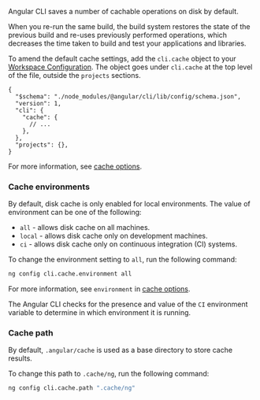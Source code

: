 Angular CLI saves a number of cachable operations on disk by default.

When you re-run the same build, the build system restores the state of the previous build and re-uses previously performed operations, which decreases the time taken to build and test your applications and libraries.

To amend the default cache settings, add the `cli.cache` object to your [Workspace Configuration](reference/configs/workspace-config).
The object goes under `cli.cache` at the top level of the file, outside the `projects` sections.

```jsonc
{
  "$schema": "./node_modules/@angular/cli/lib/config/schema.json",
  "version": 1,
  "cli": {
    "cache": {
      // ...
    },
  },
  "projects": {},
}
```

For more information, see [cache options](reference/configs/workspace-config#cache-options).

### Cache environments

By default, disk cache is only enabled for local environments. The value of environment can be one of the following:

- `all` - allows disk cache on all machines.
- `local` - allows disk cache only on development machines.
- `ci` - allows disk cache only on continuous integration (CI) systems.

To change the environment setting to `all`, run the following command:

```bash
ng config cli.cache.environment all
```

For more information, see `environment` in [cache options](reference/configs/workspace-config#cache-options).

<div class="alert is-helpful">

The Angular CLI checks for the presence and value of the `CI` environment variable to determine in which environment it is running.

</div>

### Cache path

By default, `.angular/cache` is used as a base directory to store cache results.

To change this path to `.cache/ng`, run the following command:

```bash
ng config cli.cache.path ".cache/ng"
```
